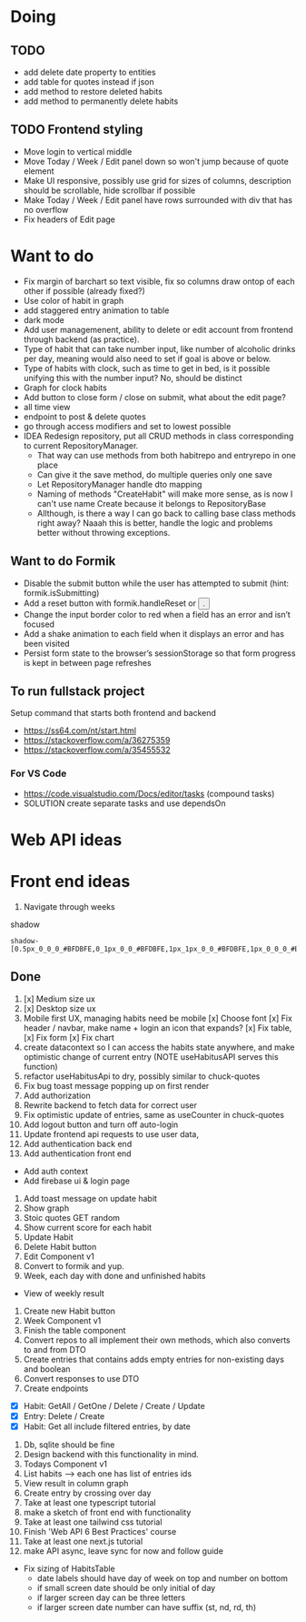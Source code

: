 # Doing

## TODO

- add delete date property to entities
- add table for quotes instead if json
- add method to restore deleted habits
- add method to permanently delete habits

## TODO Frontend styling

- Move login to vertical middle
- Move Today / Week / Edit panel down so won't jump because of quote element
- Make UI responsive, possibly use grid for sizes of columns, description should be scrollable, hide scrollbar if possible
- Make Today / Week / Edit panel have rows surrounded with div that has no overflow
- Fix headers of Edit page

# Want to do

- Fix margin of barchart so text visible, fix so columns draw ontop of each other if possible (already fixed?)
- Use color of habit in graph
- add staggered entry animation to table
- dark mode
- Add user managemenent, ability to delete or edit account from frontend through backend (as practice).
- Type of habit that can take number input, like number of alcoholic drinks per day, meaning would also need to set if goal is above or below.
- Type of habits with clock, such as time to get in bed, is it possible unifying this with the number input? No, should be distinct
- Graph for clock habits
- Add button to close form / close on submit, what about the edit page?
- all time view
- endpoint to post & delete quotes
- go through access modifiers and set to lowest possible
- IDEA Redesign repository, put all CRUD methods in class corresponding to current RepositoryManager.
  - That way can use methods from both habitrepo and entryrepo in one place
  - Can give it the save method, do multiple queries only one save
  - Let RepositoryManager handle dto mapping
  - Naming of methods "CreateHabit" will make more sense, as is now I can't use name Create because it belongs to RepositoryBase
  - Allthough, is there a way I can go back to calling base class methods right away? Naaah this is better, handle the logic and problems better without throwing exceptions.

## Want to do Formik

- Disable the submit button while the user has attempted to submit (hint: formik.isSubmitting)
- Add a reset button with formik.handleReset or <button type="reset">.
- Change the input border color to red when a field has an error and isn’t focused
- Add a shake animation to each field when it displays an error and has been visited
- Persist form state to the browser’s sessionStorage so that form progress is kept in between page refreshes

## To run fullstack project

Setup command that starts both frontend and backend

- https://ss64.com/nt/start.html
- https://stackoverflow.com/a/36275359
- https://stackoverflow.com/a/35455532

### For VS Code

- https://code.visualstudio.com/Docs/editor/tasks (compound tasks)
- SOLUTION create separate tasks and use dependsOn

# Web API ideas

# Front end ideas

1. Navigate through weeks

shadow

```
shadow-[0.5px_0_0_0_#BFDBFE,0_1px_0_0_#BFDBFE,1px_1px_0_0_#BFDBFE,1px_0_0_0_#BFDBFE_inset,0_1px_0_0_#BFDBFE_inset]
```

## Done

1. [x] Medium size ux
2. [x] Desktop size ux
3. Mobile first UX, managing habits need be mobile
   [x] Choose font
   [x] Fix header / navbar, make name + login an icon that expands?
   [x] Fix table,
   [x] Fix form
   [x] Fix chart
4. create datacontext so I can access the habits state anywhere, and make optimistic change of current entry (NOTE useHabitusAPI serves this function)
5. refactor useHabitusApi to dry, possibly similar to chuck-quotes
6. Fix bug toast message popping up on first render
7. Add authorization
8. Rewrite backend to fetch data for correct user
9. Fix optimistic update of entries, same as useCounter in chuck-quotes
10. Add logout button and turn off auto-login
11. Update frontend api requests to use user data,
12. Add authentication back end
13. Add authentication front end

- Add auth context
- Add firebase ui & login page

1.  Add toast message on update habit
2.  Show graph
3.  Stoic quotes GET random
4.  Show current score for each habit
5.  Update Habit
6.  Delete Habit button
7.  Edit Component v1
8.  Convert to formik and yup.
9.  Week, each day with done and unfinished habits

- View of weekly result

1.  Create new Habit button
2.  Week Component v1
3.  Finish the table component
4.  Convert repos to all implement their own methods, which also converts to and from DTO
5.  Create entries that contains adds empty entries for non-existing days and boolean
6.  Convert responses to use DTO
7.  Create endpoints

- [x] Habit: GetAll / GetOne / Delete / Create / Update
- [x] Entry: Delete / Create
- [x] Habit: Get all include filtered entries, by date

1.  Db, sqlite should be fine
2.  Design backend with this functionality in mind.
3.  Todays Component v1
4.  List habits --> each one has list of entries ids
5.  View result in column graph
6.  Create entry by crossing over day
7.  Take at least one typescript tutorial
8.  make a sketch of front end with functionality
9.  Take at least one tailwind css tutorial
10. Finish 'Web API 6 Best Practices' course
11. Take at least one next.js tutorial
12. make API async, leave sync for now and follow guide

- Fix sizing of HabitsTable
  - date labels should have day of week on top and number on bottom
  - if small screen date should be only initial of day
  - if larger screen day can be three letters
  - if larger screen date number can have suffix (st, nd, rd, th)
